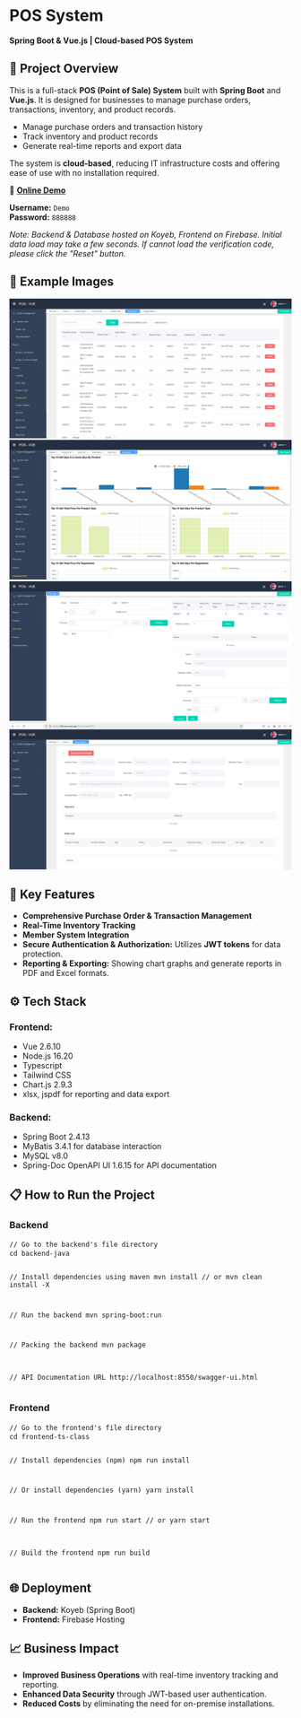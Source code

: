<h1>POS System</h1>
<p><strong>Spring Boot & Vue.js | Cloud-based POS System</strong></p>

<h2>🌟 Project Overview</h2>
<p>This is a full-stack <strong>POS (Point of Sale) System</strong> built with <strong>Spring Boot</strong> and <strong>Vue.js</strong>. It is designed for businesses to manage purchase orders, transactions, inventory, and product records.</p>
<ul>
  <li>Manage purchase orders and transaction history</li>
  <li>Track inventory and product records</li>
  <li>Generate real-time reports and export data</li>
</ul>
<p>The system is <strong>cloud-based</strong>, reducing IT infrastructure costs and offering ease of use with no installation required.</p>

<p>🔗 <strong><a href="https://felix-pos.web.app/login" target="_blank">Online Demo</a></strong></p>
<p><strong>Username:</strong> <code>Demo</code><br>
<strong>Password:</strong> <code>888888</code></p>
<p><em>Note: Backend & Database hosted on Koyeb, Frontend on Firebase. Initial data load may take a few seconds. If cannot load the verification code, please click the "Reset" button.</em></p>

<h2>📸 Example Images</h2>
<!-- Add example images here if available -->
<img src="https://github.com/felix9611/springboot-pos-vue/blob/main/image/pos-1.png" alt="Example Image 1">
<img src="https://github.com/felix9611/springboot-pos-vue/blob/main/image/pos-2.png" alt="Example Image 2">
<img src="https://github.com/felix9611/springboot-pos-vue/blob/main/image/pos-3.png" alt="Example Image 3">
<img src="https://github.com/felix9611/springboot-pos-vue/blob/main/image/pos-4.png" alt="Example Image 4">

<h2>🚀 Key Features</h2>
<ul>
  <li><strong>Comprehensive Purchase Order & Transaction Management</strong></li>
  <li><strong>Real-Time Inventory Tracking</strong></li>
  <li><strong>Member System Integration</strong></li>
  <li><strong>Secure Authentication & Authorization:</strong> Utilizes <strong>JWT tokens</strong> for data protection.</li>
  <li><strong>Reporting & Exporting:</strong> Showing chart graphs and generate reports in PDF and Excel formats.</li>
</ul>

<h2>⚙️ Tech Stack</h2>
<h3>Frontend:</h3>
<ul>
  <li>Vue 2.6.10</li>
  <li>Node.js 16.20</li>
  <li>Typescript</li>
  <li>Tailwind CSS</li>
  <li>Chart.js 2.9.3</li>
  <li>xlsx, jspdf for reporting and data export</li>
</ul>
<h3>Backend:</h3>
<ul>
  <li>Spring Boot 2.4.13</li>
  <li>MyBatis 3.4.1 for database interaction</li>
  <li>MySQL v8.0</li>
  <li>Spring-Doc OpenAPI UI 1.6.15 for API documentation</li>
</ul>

<h2>📋 How to Run the Project</h2>

<h3>Backend</h3>
<pre><code>// Go to the backend's file directory
cd backend-java

// Install dependencies using maven
mvn install
// or
mvn clean install -X

// Run the backend
mvn spring-boot:run

// Packing the backend
mvn package

// API Documentation URL
http://localhost:8550/swagger-ui.html
</code></pre>

<h3>Frontend</h3>
<pre><code>// Go to the frontend's file directory
cd frontend-ts-class

// Install dependencies (npm)
npm run install

// Or install dependencies (yarn)
yarn install

// Run the frontend
npm run start
// or
yarn start

// Build the frontend
npm run build
</code></pre>

<h2>🌐 Deployment</h2>
<ul>
  <li><strong>Backend:</strong> Koyeb (Spring Boot)</li>
  <li><strong>Frontend:</strong> Firebase Hosting</li>
</ul>

<h2>📈 Business Impact</h2>
<ul>
  <li><strong>Improved Business Operations</strong> with real-time inventory tracking and reporting.</li>
  <li><strong>Enhanced Data Security</strong> through JWT-based user authentication.</li>
  <li><strong>Reduced Costs</strong> by eliminating the need for on-premise installations.</li>
</ul>